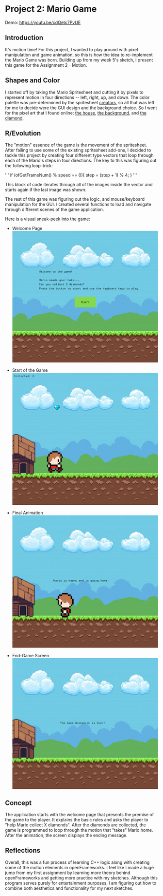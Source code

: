 # Project 2: Mario Game

Demo: https://youtu.be/cdQetc7PvUE

## Introduction

It's motion time! For this project, I wanted to play around with pixel manipulation and game animation, so this is how the idea to re-implement the Mario Game was born. Building up from my week 5's sketch, I present this game for the Assignment 2 - Motion.

## Shapes and Color

I started off by taking the Mario Spritesheet and cutting it by pixels to represent motion in four directions -- left, right, up, and down. The color palette was pre-determined by the spritesheet [creators](https://www.pinterest.com/pin/721631540269147334/), so all that was left for me to decide were the GUI design and the background choice. So I went for the pixel art that I found online: [the house](https://www.hiclipart.com/search?clipart=pixel+house), [the background](https://www.freepik.com/premium-vector/pixel-8-bit-game-background-with-ground-cloudy-sky-panorama_3805848.htm), and [the diamond](https://www.pixeldiamondgames.com/logo.png).

## R/Evolution

The "motion" essence of the game is the movement of the spritesheet. After failing to use some of the existing spritesheet add-ons, I decided to tackle this project by creating four different <ofImage> type vectors that loop through each of the Mario's steps in four directions. The key to this was figuring out the following loop-trick:

'''
if (ofGetFrameNum() % speed == 0){
              step = (step + 1) % 4;
}
'''

This block of code iterates through all of the images inside the vector and starts again if the last image was shown.

The rest of this game was figuring out the logic, and mouse/keyboard manipulation for the GUI. I created several functions to load and navigate through different scenes of the game application.

Here is a visual sneak-peek into the game:

- Welcome Page
![welcome image](https://github.com/ak7588/softwareArt-image/blob/main/Project%202/screen_0.png)

- Start of the Game
![welcome image](https://github.com/ak7588/softwareArt-image/blob/main/Project%202/screen_1.png)

- Final Animation
![welcome image](https://github.com/ak7588/softwareArt-image/blob/main/Project%202/screen_2.png)

- End-Game Screen
![welcome image](https://github.com/ak7588/softwareArt-image/blob/main/Project%202/screen_3.png)

## Concept

The application starts with the welcome page that presents the premise of the game to the player. It explains the basic rules and asks the player to "help Mario collect X diamonds". After the diamonds are collected, the game is programmed to loop through the motion that "takes" Mario home. After the animation, the screen displays the ending message.

## Reflections

Overall, this was a fun process of learning C++ logic along with creating some of the motion elements in openFrameworks. I feel like I made a huge jump from my first assignment by learning more theory behind openFrameworks and getting more practice with my sketches. Although this program serves purely for entertainment purposes, I am figuring out how to combine both aesthetics and functionality for my next sketches.
